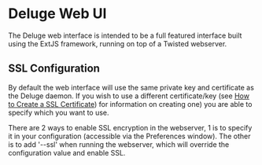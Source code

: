 # Deluge Web UI

The Deluge web interface is intended to be a full featured interface built using
the ExtJS framework, running on top of a Twisted webserver.

## SSL Configuration

By default the web interface will use the same private key and certificate as
the Deluge daemon. If you wish to use a different certificate/key (see
[How to Create a SSL Certificate](http://www.yatblog.com/2007/02/27/how-to-create-a-ssl-certificate/))
for information on creating one) you are able to specify which you want to use.

There are 2 ways to enable SSL encryption in the webserver, 1 is to specify it
in your configuration (accessible via the Preferences window). The other is to
add '--ssl' when running the webserver, which will override the configuration
value and enable SSL.
